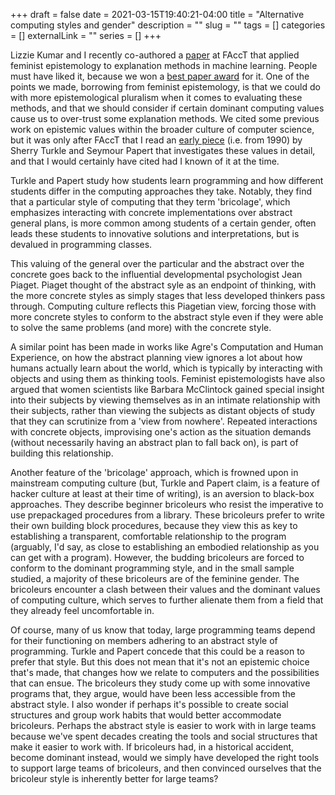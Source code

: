 +++ 
draft = false
date = 2021-03-15T19:40:21-04:00
title = "Alternative computing styles and gender"
description = ""
slug = "" 
tags = []
categories = []
externalLink = ""
series = []
+++

Lizzie Kumar and I recently co-authored a [paper](https://dl.acm.org/doi/10.1145/3442188.3445943) at FAccT that applied feminist epistemology to explanation methods in machine learning. People must have liked it, because we won a [best paper award](https://twitter.com/FAccTConference/status/1369315183143903237?s=20) for it. One of the points we made, borrowing from feminist epistemology, is that we could do with more epistemological pluralism when it comes to evaluating these methods, and that we should consider if certain dominant computing values cause us to over-trust some explanation methods. We cited some previous work on epistemic values within the broader culture of computer science, but it was only after FAccT that I read an [early piece](https://scholarship.claremont.edu/cgi/viewcontent.cgi?article=1094&context=hmnj)  (i.e. from 1990) by Sherry Turkle and Seymour Papert that investigates these values in detail, and that I would certainly have cited had I known of it at the time.

Turkle and Papert study how students learn programming and how different students differ in the computing approaches they take. Notably, they find that a particular style of computing that they term 'bricolage', which emphasizes interacting with concrete implementations over abstract general plans, is more common among students of a certain gender, often leads these students to innovative solutions and interpretations, but is devalued in programming classes.

This valuing of the general over the particular and the abstract over the concrete goes back to the influential developmental psychologist Jean Piaget. Piaget thought of the abstract syle as an endpoint of thinking, with the more concrete styles as simply stages that less developed thinkers pass through. Computing culture reflects this Piagetian view, forcing those with more concrete styles to conform to the abstract style even if they were able to solve the same problems (and more) with the concrete style.

A similar point has been made in works like Agre's Computation and Human Experience, on how the abstract planning view ignores a lot about how humans actually learn about the world, which is typically by interacting with objects and using them as thinking tools. Feminist epistemologists have also argued that women scientists like Barbara McClintock gained special insight into their subjects by viewing themselves as in an intimate relationship with their subjects, rather than viewing the subjects as distant objects of study that they can scrutinize from a 'view from nowhere'. Repeated interactions with concrete objects, improvising one's action as the situation demands (without necessarily having an abstract plan to fall back on), is part of building this relationship.

Another feature of the 'bricolage' approach, which is frowned upon in mainstream computing culture (but, Turkle and Papert claim, is a feature of hacker culture at least at their time of writing), is an aversion to black-box approaches. They describe beginner bricoleurs who resist the imperative to use prepackaged procedures from a library. These bricoleurs prefer to write their own building block procedures, because they view this as key to establishing a transparent, comfortable relationship to the program (arguably, I'd say, as close to establishing an embodied relationship as you can get with a program). However, the budding bricoleurs are forced to conform to the dominant programming style, and in the small sample studied, a majority of these bricoleurs are of the feminine gender. The bricoleurs encounter a clash between their values and the dominant values of computing culture, which serves to further alienate them from a field that they already feel uncomfortable in.

Of course, many of us know that today, large programming teams depend for their functioning on members adhering to an abstract style of programming. Turkle and Papert concede that this could be a reason to prefer that style. But this does not mean that it's not an epistemic choice that's made, that changes how we relate to computers and the possibilities that can ensue. The bricoleurs they study come up with some innovative programs that, they argue, would have been less accessible from the abstract style. I also wonder if perhaps it's possible to create social structures and group work habits that would better accommodate bricoleurs. Perhaps the abstract style is easier to work with in large teams because we've spent decades creating the tools and social structures that make it easier to work with. If bricoleurs had, in a historical accident, become dominant instead, would we simply have developed the right tools to support large teams of bricoleurs, and then convinced ourselves that the bricoleur style is inherently better for large teams?
